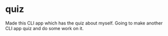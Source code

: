 # quiz
Made this CLI app which has the quiz about myself.
Going to make another CLI app quiz and do some work on it.
